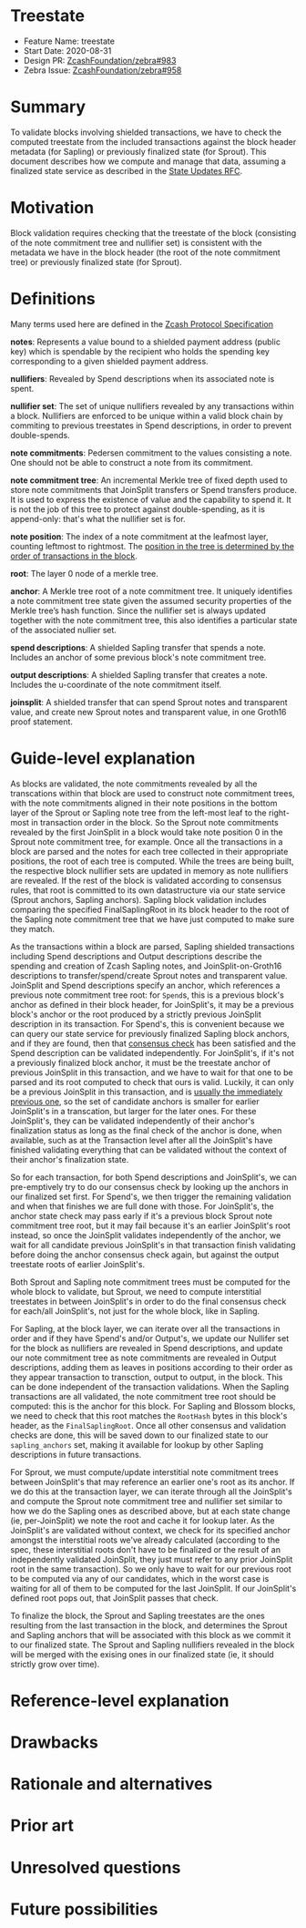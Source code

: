 # Treestate

- Feature Name: treestate
- Start Date: 2020-08-31
- Design PR: [ZcashFoundation/zebra#983](https://github.com/ZcashFoundation/zebra/issues/983)
- Zebra Issue: [ZcashFoundation/zebra#958](https://github.com/ZcashFoundation/zebra/issues/958)

# Summary
[summary]: #summary

To validate blocks involving shielded transactions, we have to check the
computed treestate from the included transactions against the block header
metadata (for Sapling) or previously finalized state (for Sprout). This document
describes how we compute and manage that data, assuming a finalized state
service as described in the [State Updates RFC](https://zebra.zfnd.org/dev/rfcs/0005-state-updates.md).


# Motivation
[motivation]: #motivation

Block validation requires checking that the treestate of the block (consisting
of the note commitment tree and nullifier set) is consistent with the metadata
we have in the block header (the root of the note commitment tree) or previously
finalized state (for Sprout).


# Definitions
[definitions]: #definitions

Many terms used here are defined in the [Zcash Protocol Specification](https://zips.z.cash/protocol/protocol.pdf)

**notes**: Represents a value bound to a shielded payment address (public key)
which is spendable by the recipient who holds the spending key corresponding to
a given shielded payment address.

**nullifiers**: Revealed by Spend descriptions when its associated note is spent.

**nullifier set**: The set of unique nullifiers revealed by any transactions
within a block. Nullifiers are enforced to be unique within a valid block chain
by commiting to previous treestates in Spend descriptions, in order to prevent
double-spends.

**note commitments**: Pedersen commitment to the values consisting a note. One
should not be able to construct a note from its commitment.

**note commitment tree**: An incremental Merkle tree of fixed depth used to
store note commitments that JoinSplit transfers or Spend transfers produce. It
is used to express the existence of value and the capability to spend it. It is
not the job of this tree to protect against double-spending, as it is
append-only: that's what the nullifier set is for.

**note position**: The index of a note commitment at the leafmost layer,
counting leftmost to rightmost. The [position in the tree is determined by the
order of transactions in the block](https://zips.z.cash/protocol/canopy.pdf#transactions).

**root**: The layer 0 node of a merkle tree.

**anchor**: A Merkle tree root of a note commitment tree. It uniquely identifies
a note commitment tree state given the assumed security properties of the Merkle
tree’s hash function.  Since the nullifier set is always updated together with
the note commitment tree, this also identifies a particular state of the
associated nullier set.

**spend descriptions**: A shielded Sapling transfer that spends a note. Includes
an anchor of some previous block's note commitment tree.

**output descriptions**: A shielded Sapling transfer that creates a
note. Includes the u-coordinate of the note commitment itself.

**joinsplit**: A shielded transfer that can spend Sprout notes and transparent
value, and create new Sprout notes and transparent value, in one Groth16 proof
statement.


# Guide-level explanation
[guide-level-explanation]: #guide-level-explanation

As blocks are validated, the note commitments revealed by all the transcations
within that block are used to construct note commitment trees, with the note
commitments aligned in their note positions in the bottom layer of the Sprout or
Sapling note tree from the left-most leaf to the right-most in transaction order
in the block. So the Sprout note commitments revealed by the first
JoinSplit<Groth16> in a block would take note position 0 in the Sprout note
commitment tree, for example. Once all the transactions in a block are parsed
and the notes for each tree collected in their appropriate positions, the root
of each tree is computed. While the trees are being built, the respective block
nullifier sets are updated in memory as note nullifiers are revealed. If the
rest of the block is validated according to consensus rules, that root is
committed to its own datastructure via our state service (Sprout anchors,
Sapling anchors). Sapling block validation includes comparing the specified
FinalSaplingRoot in its block header to the root of the Sapling note commitment
tree that we have just computed to make sure they match.

As the transactions within a block are parsed, Sapling shielded transactions
including Spend descriptions and Output descriptions describe the spending and
creation of Zcash Sapling notes, and JoinSplit-on-Groth16 descriptions to
transfer/spend/create Sprout notes and transparent value. JoinSplit and Spend
descriptions specify an anchor, which references a previous note commitment tree
root: for `Spend`s, this is a previous block's anchor as defined in their block
header, for JoinSplit's, it may be a previous block's anchor or the root
produced by a strictly previous JoinSplit description in its transaction. For
Spend's, this is convenient because we can query our state service for
previously finalized Sapling block anchors, and if they are found, then that
[consensus check](https://zips.z.cash/protocol/canopy.pdf#spendsandoutputs) has
been satisfied and the Spend description can be validated independently. For
JoinSplit's, if it's not a previously finalized block anchor, it must be the
treestate anchor of previous JoinSplit in this transaction, and we have to wait
for that one to be parsed and its root computed to check that ours is
valid. Luckily, it can only be a previous JoinSplit in this transaction, and is
[usually the immediately previous one](zcashd), so the set of candidate anchors
is smaller for earlier JoinSplit's in a transcation, but larger for the later
ones. For these JoinSplit's, they can be validated independently of their
anchor's finalization status as long as the final check of the anchor is done,
when available, such as at the Transaction level after all the JoinSplit's have
finished validating everything that can be validated without the context of
their anchor's finalization state.

So for each transaction, for both Spend descriptions and JoinSplit's, we can
pre-emptively try to do our consensus check by looking up the anchors in our
finalized set first. For Spend's, we then trigger the remaining validation and
when that finishes we are full done with those. For JoinSplit's, the anchor
state check may pass early if it's a previous block Sprout note commitment tree
root, but it may fail because it's an earlier JoinSplit's root instead, so once
the JoinSplit validates independently of the anchor, we wait for all candidate
previous JoinSplit's in that transaction finish validating before doing the
anchor consensus check again, but against the output treestate roots of earlier
JoinSplit's.

Both Sprout and Sapling note commitment trees must be computed for the whole
block to validate, but Sprout, we need to compute interstitial treestates in
between JoinSplit's in order to do the final consensus check for each/all
JoinSplit's, not just for the whole block, like in Sapling.

For Sapling, at the block layer, we can iterate over all the transactions in
order and if they have Spend's and/or Output's, we update our Nullifer set for
the block as nullifiers are revealed in Spend descriptions, and update our note
commitment tree as note commitments are revealed in Output descriptions, adding
them as leaves in positions according to their order as they appear transaction
to transction, output to output, in the block. This can be done independent of
the transaction validations. When the Sapling transactions are all validated,
the note commitment tree root should be computed: this is the anchor for this
block. For Sapling and Blossom blocks, we need to check that this root matches
the `RootHash` bytes in this block's header, as the `FinalSaplingRoot`. Once all
other consensus and validation checks are done, this will be saved down to our
finalized state to our `sapling_anchors` set, making it available for lookup by
other Sapling descriptions in future transactions.

For Sprout, we must compute/update interstitial note commitment trees between
JoinSplit's that may reference an earlier one's root as its anchor. If we do
this at the transaction layer, we can iterate through all the JoinSplit's and
compute the Sprout note commitment tree and nullifier set similar to how we do
the Sapling ones as described above, but at each state change (ie,
per-JoinSplit) we note the root and cache it for lookup later. As the
JoinSplit's are validated without context, we check for its specified anchor
amongst the interstitial roots we've already calculated (according to the spec,
these interstitial roots don't have to be finalized or the result of an
independently validated JoinSplit, they just must refer to any prior JoinSplit
root in the same transaction). So we only have to wait for our previous root to
be computed via any of our candidates, which in the worst case is waiting for
all of them to be computed for the last JoinSplit. If our JoinSplit's defined
root pops out, that JoinSplit passes that check.

To finalize the block, the Sprout and Sapling treestates are the ones resulting
from the last transaction in the block, and determines the Sprout and Sapling
anchors that will be associated with this block as we commit it to our finalized
state. The Sprout and Sapling nullifiers revealed in the block will be merged
with the exising ones in our finalized state (ie, it should strictly grow over
time).


# Reference-level explanation
[reference-level-explanation]: #reference-level-explanation


# Drawbacks
[drawbacks]: #drawbacks



# Rationale and alternatives
[rationale-and-alternatives]: #rationale-and-alternatives


# Prior art
[prior-art]: #prior-art


# Unresolved questions
[unresolved-questions]: #unresolved-questions


# Future possibilities
[future-possibilities]: #future-possibilities
